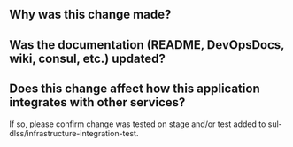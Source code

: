 ## Why was this change made?



## Was the documentation (README, DevOpsDocs, wiki, consul, etc.) updated?




## Does this change affect how this application integrates with other services?
If so, please confirm change was tested on stage and/or test added to sul-dlss/infrastructure-integration-test.

